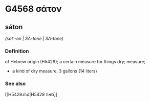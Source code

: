 # G4568 σάτον

## sáton

_(sat'-on | SA-tone | SA-tone)_

### Definition

of Hebrew origin (H5429); a certain measure for things dry; measure; 

- a kind of dry measure, 3 gallons (14 liters)

### See also

[[H5429.md|H5429 סאה]]

